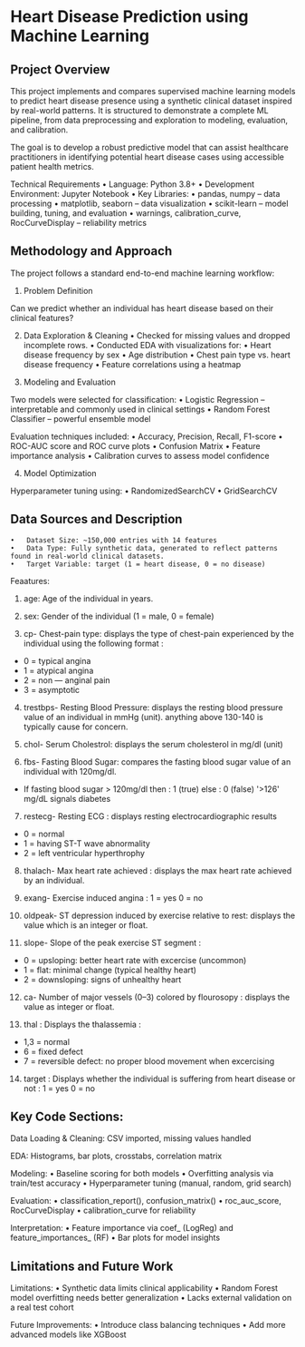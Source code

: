 # Heart Disease Prediction using Machine Learning

## Project Overview
This project implements and compares supervised machine learning models to predict heart disease presence using a synthetic clinical dataset inspired by real-world patterns. It is structured to demonstrate a complete ML pipeline, from data preprocessing and exploration to modeling, evaluation, and calibration.

The goal is to develop a robust predictive model that can assist healthcare practitioners in identifying potential heart disease cases using accessible patient health metrics.

Technical Requirements
	•	Language: Python 3.8+
	•	Development Environment: Jupyter Notebook
	•	Key Libraries:
	•	pandas, numpy – data processing
	•	matplotlib, seaborn – data visualization
	•	scikit-learn – model building, tuning, and evaluation
	•	warnings, calibration_curve, RocCurveDisplay – reliability metrics

## Methodology and Approach
The project follows a standard end-to-end machine learning workflow:

1. Problem Definition

Can we predict whether an individual has heart disease based on their clinical features?

2. Data Exploration & Cleaning
	•	Checked for missing values and dropped incomplete rows.
	•	Conducted EDA with visualizations for:
	•	Heart disease frequency by sex
	•	Age distribution
	•	Chest pain type vs. heart disease frequency
	•	Feature correlations using a heatmap

3. Modeling and Evaluation

Two models were selected for classification:
	•	Logistic Regression – interpretable and commonly used in clinical settings
	•	Random Forest Classifier – powerful ensemble model

Evaluation techniques included:
	•	Accuracy, Precision, Recall, F1-score
	•	ROC-AUC score and ROC curve plots
	•	Confusion Matrix
	•	Feature importance analysis
	•	Calibration curves to assess model confidence

4. Model Optimization

Hyperparameter tuning using:
	•	RandomizedSearchCV
	•	GridSearchCV

## Data Sources and Description
	•	Dataset Size: ~150,000 entries with 14 features
	•	Data Type: Fully synthetic data, generated to reflect patterns found in real-world clinical datasets.
	•	Target Variable: target (1 = heart disease, 0 = no disease)
 Feaatures: 
1. age: Age of the individual in years.
   
2. sex: Gender of the individual (1 = male, 0 = female)

3. cp- Chest-pain type: displays the type of chest-pain experienced by the individual using the following format :
  * 0 = typical angina
  * 1 = atypical angina
  * 2 = non — anginal pain
  * 3 = asymptotic

4. trestbps- Resting Blood Pressure: displays the resting blood pressure value of an individual in mmHg (unit). anything above 130-140 is typically cause for concern.

5. chol- Serum Cholestrol: displays the serum cholesterol in mg/dl (unit)

6. fbs- Fasting Blood Sugar: compares the fasting blood sugar value of an individual with 120mg/dl.
  * If fasting blood sugar > 120mg/dl then : 1 (true) else : 0 (false) '>126' mg/dL signals diabetes

7.  restecg- Resting ECG : displays resting electrocardiographic results
  * 0 = normal
  * 1 = having ST-T wave abnormality
  * 2 = left ventricular hyperthrophy
  
8. thalach- Max heart rate achieved : displays the max heart rate achieved by an individual.

9. exang- Exercise induced angina : 1 = yes 0 = no

10. oldpeak- ST depression induced by exercise relative to rest: displays the value which is an integer or float.

11. slope- Slope of the peak exercise ST segment :
  * 0 = upsloping: better heart rate with excercise (uncommon)
  * 1 = flat: minimal change (typical healthy heart)
  * 2 = downsloping: signs of unhealthy heart

12. ca- Number of major vessels (0–3) colored by flourosopy : displays the value as integer or float.

13. thal : Displays the thalassemia :
  * 1,3 = normal
  * 6 = fixed defect
  * 7 = reversible defect: no proper blood movement when excercising

14. target : Displays whether the individual is suffering from heart disease or not :
  1 = yes 0 = no

## Key Code Sections:
Data Loading & Cleaning: CSV imported, missing values handled

EDA: Histograms, bar plots, crosstabs, correlation matrix

Modeling:
	•	Baseline scoring for both models
	•	Overfitting analysis via train/test accuracy
	•	Hyperparameter tuning (manual, random, grid search)
 
Evaluation:
	•	classification_report(), confusion_matrix()
	•	roc_auc_score, RocCurveDisplay
	•	calibration_curve for reliability
 
Interpretation:
	•	Feature importance via coef_ (LogReg) and feature_importances_ (RF)
	•	Bar plots for model insights

## Limitations and Future Work

Limitations:
	•	Synthetic data limits clinical applicability
	•	Random Forest model overfitting needs better generalization
	•	Lacks external validation on a real test cohort

Future Improvements:
	•	Introduce class balancing techniques
	•	Add more advanced models like XGBoost
